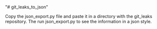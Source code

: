 "# git_leaks_to_json" 

Copy the json_export.py file and paste it in a directory with the git_leaks repository. The run json_export.py
to see the information in a json style.

